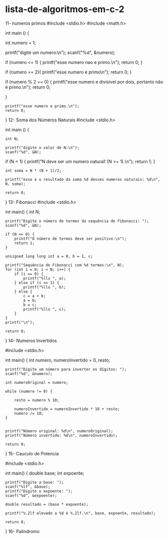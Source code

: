 # lista-de-algoritmos-em-c-2
11- numeros primos
#include <stdio.h>
#include <math.h>


int main () {
   
   int numero = 1;
   
   printf("digite um numero:\n");
   scanf("%d", &numero);
   
   if (numero <= 1) {
printf("esse numero nao e primo.\n");
return 0;
}

if (numero == 2){
printf("esse numero e primo\n");
return 0;
}

if (numero % 2 == 0) {
	printf("esse numero e divisivel por dois, portanto não é primo.\n");
	return 0;
	
}

    printf("esse numero e primo.\n");
    return 0;
   	
}
12- Soma dos Números Naturais
#include <stdio.h>

int main () {
	
	int N;
	
	printf("digite o valor de N:\n");
	scanf("%d", &N);
	
  if (N < 1) {
  	printf("N deve ser um numero natural! (N >= 1).\n");
  	return 1;
	}
	
	int soma = N * (N + 1)/2;
	 
	printf("esse e o resultado da soma %d desses numeros naturais: %d\n", N, soma);
	
	return 0;
	
}
13- Fibonacci
#include <stdio.h>

int main() {
    int N;
    
    printf("Digite o número de termos da sequência de Fibonacci: ");
    scanf("%d", &N);

    if (N <= 0) {
        printf("O número de termos deve ser positivo.\n");
        return 1;
    }

    unsigned long long int a = 0, b = 1, c;

    printf("Sequência de Fibonacci com %d termos:\n", N);
    for (int i = 0; i < N; i++) {
        if (i == 0) {
            printf("%llu ", a);
        } else if (i == 1) {
            printf("%llu ", b);
        } else {
            c = a + b;
            a = b;
            b = c;
            printf("%llu ", c);
        }
    }
    printf("\n");

    return 0;
}
14- Numeros Invertidos

#include <stdio.h>

int main() {
    int numero, numeroInvertido = 0, resto;

    printf("Digite um número para inverter os dígitos: ");
    scanf("%d", &numero);

    int numeroOriginal = numero;

    while (numero != 0) {

        resto = numero % 10;

        numeroInvertido = numeroInvertido * 10 + resto;
        numero /= 10;
    }


    printf("Número original: %d\n", numeroOriginal);
    printf("Número invertido: %d\n", numeroInvertido);

    return 0;
}
15- Cauculo de Potencia

#include <stdio.h>

int main() {
    double base;
    int expoente;

    printf("Digite a base: ");
    scanf("%lf", &base);
    printf("Digite o expoente: ");
    scanf("%d", &expoente);

    double resultado = (base * expoente);

    printf("%.2lf elevado a %d é %.2lf.\n", base, expoente, resultado);

    return 0;
}
16- Palindromo



